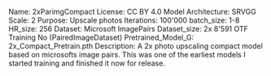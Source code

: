 Name: 2xParimgCompact
License: CC BY 4.0
Model Architecture: SRVGG
Scale: 2
Purpose: Upscale photos
Iterations: 100'000
batch_size: 1-8
HR_size: 256
Dataset: Microsoft ImagePairs
Dataset_size: 2x 8'591
OTF Training No (PairedImageDataset)
Pretrained_Model_G: 2x_Compact_Pretrain.pth
Description: A 2x photo upscaling compact model based on microsofts image pairs. This was one of the earliest models I started training and finished it now for release.

